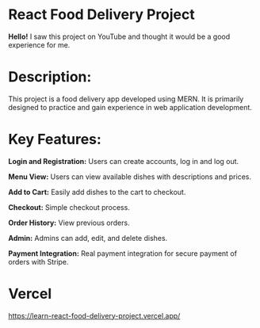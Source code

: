 # React Food Delivery Project

**Hello!**
I saw this project on YouTube and thought it would be a good experience for me.

# Description:

This project is a food delivery app developed using MERN. It is primarily designed to practice and gain experience in web application development.


# Key Features:

**Login and Registration:** Users can create accounts, log in and log out.

**Menu View:** Users can view available dishes with descriptions and prices.

**Add to Cart:** Easily add dishes to the cart to checkout.

**Checkout:** Simple checkout process.

**Order History:** View previous orders.

**Admin:** Admins can add, edit, and delete dishes.

**Payment Integration:** Real payment integration for secure payment of orders with Stripe.

# Vercel
https://learn-react-food-delivery-project.vercel.app/
